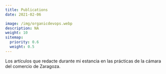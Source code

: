 ```yaml
---
title: Publications
date: 2021-02-06

image: /img/organicdevops.webp
description: NA
weight: 10
sitemap:
  priority: 0.6
  weight: 0.5
---
```

<!--

This page represents the landing page for "publications" section. It is also shown under the homepage header for "publications". It should be therefore relatively short and sweet.

\-->

Los artículos que redacte durante mi estancia en las prácticas de la cámara del comercio de Zaragoza.
